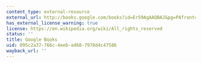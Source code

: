 ```yaml
---
content_type: external-resource
external_url: http://books.google.com/books?id=Er59AgAAQBAJ&pg=PAfrontcover
has_external_license_warning: true
license: https://en.wikipedia.org/wiki/All_rights_reserved
status: ''
title: Google Books
uid: 095c2a37-766c-4eeb-ad68-7978d4c47586
wayback_url: ''
---
```

